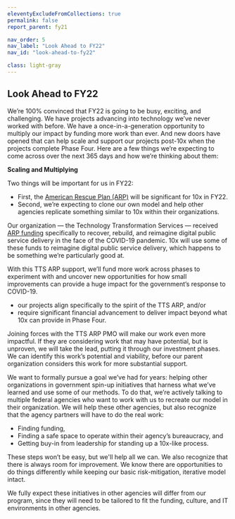 ```yaml
---
eleventyExcludeFromCollections: true
permalink: false
report_parent: fy21

nav_order: 5
nav_label: "Look Ahead to FY22"
nav_id: "look-ahead-to-fy22"

class: light-gray
---
```

## Look Ahead to FY22

We’re 100% convinced that FY22 is going to be busy, exciting, and challenging. We have projects advancing into technology we’ve never worked with before. We have a once-in-a-generation opportunity to multiply our impact by funding more work than ever. And new doors have opened that can help scale and support our projects post-10x when the projects complete Phase Four. Here are a few things we’re expecting to come across over the next 365 days and how we’re thinking about them:

**Scaling and Multiplying**

Two things will be important for us in FY22:

- First, the [American Rescue Plan (ARP)](https://www.whitehouse.gov/american-rescue-plan/) will be significant for 10x in FY22.
- Second, we’re expecting to clone our own model and help other agencies replicate something similar to 10x within their organizations.

Our organization — the Technology Transformation Services — received [ARP funding](https://www.gsa.gov/technology/government-it-initiatives/tts-american-rescue-plan/tts-american-rescue-plan-projects-and-impact) specifically to recover, rebuild, and reimagine digital public service delivery in the face of the COVID-19 pandemic. 10x will use some of these funds to reimagine digital public service delivery, which happens to be something we’re particularly good at.

With this TTS ARP support, we’ll fund more work across phases to experiment with and uncover new opportunities for how small improvements can provide a huge impact for the government’s response to COVID-19.

- our projects align specifically to the spirit of the TTS ARP, and/or
- require significant financial advancement to deliver impact beyond what 10x can provide in Phase Four.

Joining forces with the TTS ARP PMO will make our work even more impactful. If they are considering work that may have potential, but is unproven, we will take the lead,  putting it through our investment phases. We can identify this work’s potential and viability, before our parent organization considers this work for more substantial support.

We want to formally pursue a goal we’ve had for years: helping other organizations in government spin-up initiatives that harness what we’ve learned and use some of our methods. To do that, we’re actively talking to multiple federal agencies who want to work with us to recreate our model in their organization. We will help these other agencies, but also recognize that the agency partners will have to do the real work:

- Finding funding,
- Finding a safe space to operate within their agency’s bureaucracy, and
- Getting buy-in from leadership for standing up a 10x-like process.

These steps won’t be easy, but we'll help all we can. We also recognize that there is always room for improvement. We know there are opportunities to do things differently while keeping our basic risk-mitigation, iterative model intact.

We fully expect these initiatives in other agencies will differ from our program, since they will need to be tailored to fit the funding, culture, and IT environments in other agencies.
